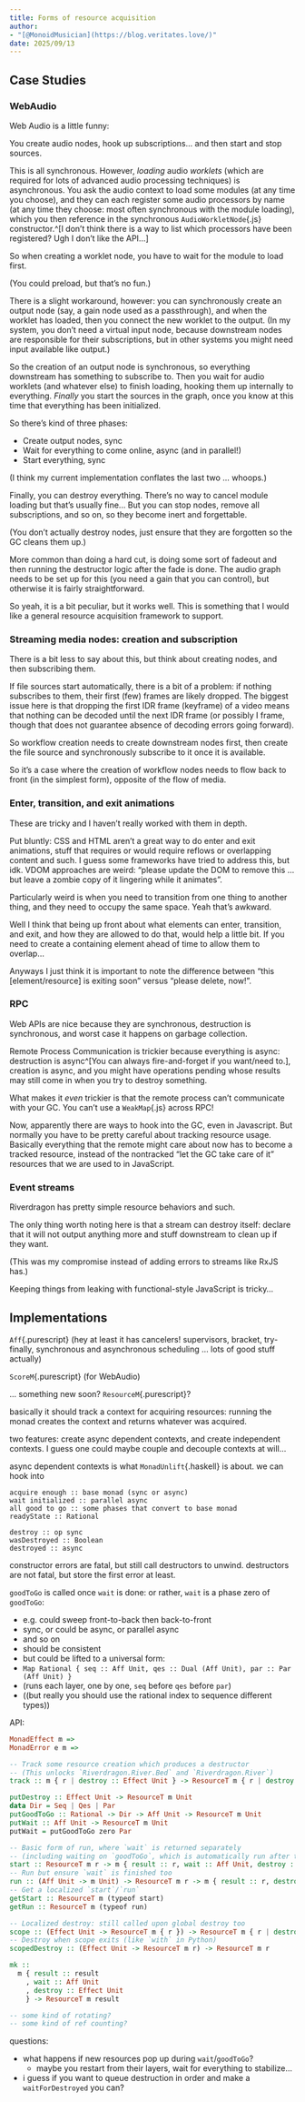 ```yaml
---
title: Forms of resource acquisition
author:
- "[@MonoidMusician](https://blog.veritates.love/)"
date: 2025/09/13
---
```


## Case Studies

### WebAudio

Web Audio is a little funny:

You create audio nodes, hook up subscriptions... and then start and stop sources.

This is all synchronous.
However, *loading* audio *worklets* (which are required for lots of advanced audio processing techniques) is asynchronous.
You ask the audio context to load some modules (at any time you choose), and they can each register some audio processors by name (at any time they choose: most often synchronous with the module loading), which you then reference in the synchronous `AudioWorkletNode`{.js} constructor.^[I donʼt think there is a way to list which processors have been registered? Ugh I donʼt like the API…]

So when creating a worklet node, you have to wait for the module to load first.

(You could preload, but thatʼs no fun.)

There is a slight workaround, however: you can synchronously create an output node (say, a gain node used as a passthrough), and when the worklet has loaded, then you connect the new worklet to the output.
(In my system, you donʼt need a virtual input node, because downstream nodes are responsible for their subscriptions, but in other systems you might need input available like output.)

So the creation of an output node is synchronous, so everything downstream has something to subscribe to.
Then you wait for audio worklets (and whatever else) to finish loading, hooking them up internally to everything.
*Finally* you start the sources in the graph, once you know at this time that everything has been initialized.

So thereʼs kind of three phases:

- Create output nodes, sync
- Wait for everything to come online, async (and in parallel!)
- Start everything, sync

(I think my current implementation conflates the last two … whoops.)

Finally, you can destroy everything.
Thereʼs no way to cancel module loading but thatʼs usually fine…
But you can stop nodes, remove all subscriptions, and so on, so they become inert and forgettable.

(You donʼt actually destroy nodes, just ensure that they are forgotten so the GC cleans them up.)

More common than doing a hard cut, is doing some sort of fadeout and then running the destructor logic after the fade is done.
The audio graph needs to be set up for this (you need a gain that you can control), but otherwise it is fairly straightforward.

So yeah, it is a bit peculiar, but it works well.
This is something that I would like a general resource acquisition framework to support.

### Streaming media nodes: creation and subscription

There is a bit less to say about this, but think about creating nodes, and then subscribing them.

If file sources start automatically, there is a bit of a problem: if nothing subscribes to them, their first (few) frames are likely dropped.
The biggest issue here is that dropping the first IDR frame (keyframe) of a video means that nothing can be decoded until the next IDR frame (or possibly I frame, though that does not guarantee absence of decoding errors going forward).

So workflow creation needs to create downstream nodes first, then create the file source and synchronously subscribe to it once it is available.

So itʼs a case where the creation of workflow nodes needs to flow back to front (in the simplest form), opposite of the flow of media.

### Enter, transition, and exit animations

These are tricky and I havenʼt really worked with them in depth.

Put bluntly: CSS and HTML arenʼt a great way to do enter and exit animations, stuff that requires or would require reflows or overlapping content and such.
I guess some frameworks have tried to address this, but idk.
VDOM approaches are weird: “please update the DOM to remove this … but leave a zombie copy of it lingering while it animates”.

Particularly weird is when you need to transition from one thing to another thing, and they need to occupy the same space.
Yeah thatʼs awkward.

Well I think that being up front about what elements can enter, transition, and exit, and how they are allowed to do that, would help a little bit.
If you need to create a containing element ahead of time to allow them to overlap…

Anyways I just think it is important to note the difference between “this [element/resource] is exiting soon” versus “please delete, now!”.

### RPC

Web APIs are nice because they are synchronous, destruction is synchronous, and worst case it happens on garbage collection.

Remote Process Communication is trickier because everything is async: destruction is async^[You can always fire-and-forget if you want/need to.], creation is async, and you might have operations pending whose results may still come in when you try to destroy something.

What makes it *even* trickier is that the remote process canʼt communicate with your GC.
You canʼt use a `WeakMap`{.js} across RPC!

Now, apparently there are ways to hook into the GC, even in Javascript.
But normally you have to be pretty careful about tracking resource usage.
Basically everything that the remote might care about now has to become a tracked resource, instead of the nontracked “let the GC take care of it” resources that we are used to in JavaScript.

### Event streams

Riverdragon has pretty simple resource behaviors and such.

The only thing worth noting here is that a stream can destroy itself: declare that it will not output anything more and stuff downstream to clean up if they want.

(This was my compromise instead of adding errors to streams like RxJS has.)

Keeping things from leaking with functional-style JavaScript is tricky…

## Implementations

`Aff`{.purescript} (hey at least it has cancelers! supervisors, bracket, try-finally, synchronous and asynchronous scheduling … lots of good stuff actually)

`ScoreM`{.purescript} (for WebAudio)

... something new soon? `ResourceM`{.purescript}?

basically it should track a context for acquiring resources: running the monad creates the context and returns whatever was acquired.

two features: create async dependent contexts, and create independent contexts.
I guess one could maybe couple and decouple contexts at will…

async dependent contexts is what `MonadUnlift`{.haskell} is about.
we can hook into

```
acquire enough :: base monad (sync or async)
wait initialized :: parallel async
all good to go :: some phases that convert to base monad
readyState :: Rational

destroy :: op sync
wasDestroyed :: Boolean
destroyed :: async
```

constructor errors are fatal, but still call destructors to unwind.
destructors are not fatal, but store the first error at least.

`goodToGo` is called once `wait` is done: or rather, `wait` is a phase zero of `goodToGo`:

  - e.g. could sweep front-to-back then back-to-front
  - sync, or could be async, or parallel async
  - and so on
  - should be consistent
  - but could be lifted to a universal form:
  - `Map Rational { seq :: Aff Unit, qes :: Dual (Aff Unit), par :: Par (Aff Unit) }`
  - (runs each layer, one by one, `seq` before `qes` before `par`)
  - ((but really you should use the rational index to sequence different types))

API:

```purescript
MonadEffect m =>
MonadError e m =>

-- Track some resource creation which produces a destructor
-- (This unlocks `Riverdragon.River.Bed` and `Riverdragon.River`)
track :: m { r | destroy :: Effect Unit } -> ResourceT m { r | destroy :: Effect Unit }

putDestroy :: Effect Unit -> ResourceT m Unit
data Dir = Seq | Qes | Par
putGoodToGo :: Rational -> Dir -> Aff Unit -> ResourceT m Unit
putWait :: Aff Unit -> ResourceT m Unit
putWait = putGoodToGo zero Par

-- Basic form of run, where `wait` is returned separately
-- (including waiting on `goodToGo`, which is automatically run after the base `wait`)
start :: ResourceT m r -> m { result :: r, wait :: Aff Unit, destroy :: Effect Unit }
-- Run but ensure `wait` is finished too
run :: (Aff Unit -> m Unit) -> ResourceT m r -> m { result :: r, destroy :: Effect Unit }
-- Get a localized `start`/`run`
getStart :: ResourceT m (typeof start)
getRun :: ResourceT m (typeof run)

-- Localized destroy: still called upon global destroy too
scope :: (Effect Unit -> ResourceT m { r }) -> ResourceT m { r | destroy :: Effect Unit }
-- Destroy when scope exits (like `with` in Python)
scopedDestroy :: (Effect Unit -> ResourceT m r) -> ResourceT m r

mk ::
  m { result :: result
    , wait :: Aff Unit
    , destroy :: Effect Unit
    } -> ResourceT m result

-- some kind of rotating?
-- some kind of ref counting?
```

questions:

- what happens if new resources pop up during `wait`/`goodToGo`?
  - maybe you restart from their layers, wait for everything to stabilize...
- i guess if you want to queue destruction in order and make a `waitForDestroyed` you can?
